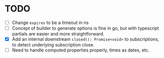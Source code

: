 # TODO

- [ ] Change `expires` to be a timeout in ns
- [ ] Concept of builder to generate options is fine in go, but with typescript
  partials are easier and more straightforward.
- [x] Add an internal downstream `closed(): Promise<void>` to subscriptions, to
  detect underlying subscription close.
- [ ] Need to handle computed properties properly, times as dates, etc.
